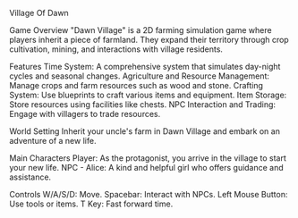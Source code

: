 Village Of Dawn 

Game Overview
"Dawn Village" is a 2D farming simulation game where players inherit a piece of farmland. They expand their territory through crop cultivation, mining, and interactions with village residents.

Features
Time System: A comprehensive system that simulates day-night cycles and seasonal changes.
Agriculture and Resource Management: Manage crops and farm resources such as wood and stone.
Crafting System: Use blueprints to craft various items and equipment.
Item Storage: Store resources using facilities like chests.
NPC Interaction and Trading: Engage with villagers to trade resources.

World Setting
Inherit your uncle's farm in Dawn Village and embark on an adventure of a new life.

Main Characters
Player: As the protagonist, you arrive in the village to start your new life.
NPC - Alice: A kind and helpful girl who offers guidance and assistance.

Controls
W/A/S/D: Move.
Spacebar: Interact with NPCs.
Left Mouse Button: Use tools or items.
T Key: Fast forward time.
